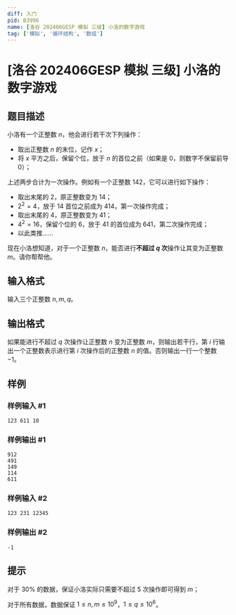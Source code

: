 ```yaml
---
diff: 入门
pid: B3996
name: [洛谷 202406GESP 模拟 三级] 小洛的数字游戏
tag: ['模拟', '循环结构', '数组']
---
```

# [洛谷 202406GESP 模拟 三级] 小洛的数字游戏
## 题目描述

小洛有一个正整数 $n$，他会进行若干次下列操作：

- 取出正整数 $n$ 的末位，记作 $x$；
- 将 $x$ 平方之后，保留个位，放于 $n$ 的首位之前（如果是 $0$，则数字不保留前导 $0$）；

上述两步合计为一次操作。例如有一个正整数 $142$，它可以进行如下操作：

- 取出末尾的 $2$，原正整数变为 $14$；
- $2^2=4$，放于 $14$ 首位之前成为 $414$，第一次操作完成；
- 取出末尾的 $4$，原正整数变为 $41$；
- $4^2=16$，保留个位的 $6$，放于 $41$ 的首位成为 $641$，第二次操作完成；
- 以此类推……

现在小洛想知道，对于一个正整数 $n$，能否进行**不超过 $q$ 次**操作让其变为正整数 $m$。请你帮帮他。
## 输入格式

输入三个正整数 $n,m,q$。
## 输出格式

如果能进行不超过 $q$ 次操作让正整数 $n$ 变为正整数 $m$，则输出若干行，第 $i$ 行输出一个正整数表示进行第 $i$ 次操作后的正整数 $n$ 的值。否则输出一行一个整数 $-1$。
## 样例

### 样例输入 #1
```
123 611 10
```
### 样例输出 #1
```
912
491
149
114
611
```
### 样例输入 #2
```
123 231 12345
```
### 样例输出 #2
```
-1
```
## 提示

对于 $30\%$ 的数据，保证小洛实际只需要不超过 $5$ 次操作即可得到 $m$；

对于所有数据，数据保证 $1\leq n,m\leq 10^9$，$1 \leq q \leq 10^6$。
